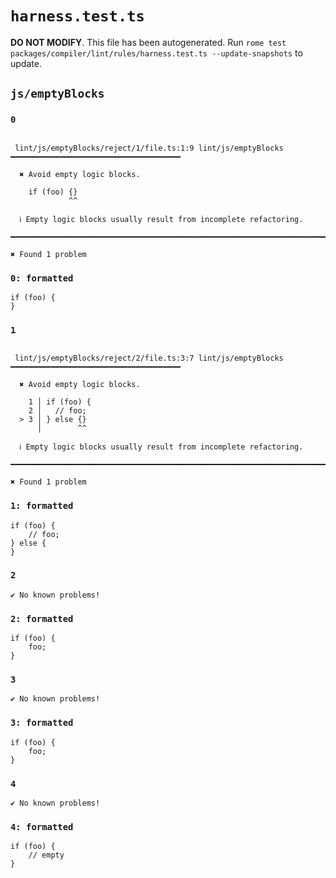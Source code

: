# `harness.test.ts`

**DO NOT MODIFY**. This file has been autogenerated. Run `rome test packages/compiler/lint/rules/harness.test.ts --update-snapshots` to update.

## `js/emptyBlocks`

### `0`

```

 lint/js/emptyBlocks/reject/1/file.ts:1:9 lint/js/emptyBlocks ━━━━━━━━━━━━━━━━━━━━━━━━━━━━━━━━━━━━━━

  ✖ Avoid empty logic blocks.

    if (foo) {}
             ^^

  ℹ Empty logic blocks usually result from incomplete refactoring.

━━━━━━━━━━━━━━━━━━━━━━━━━━━━━━━━━━━━━━━━━━━━━━━━━━━━━━━━━━━━━━━━━━━━━━━━━━━━━━━━━━━━━━━━━━━━━━━━━━━━

✖ Found 1 problem

```

### `0: formatted`

```
if (foo) {
}

```

### `1`

```

 lint/js/emptyBlocks/reject/2/file.ts:3:7 lint/js/emptyBlocks ━━━━━━━━━━━━━━━━━━━━━━━━━━━━━━━━━━━━━━

  ✖ Avoid empty logic blocks.

    1 │ if (foo) {
    2 │   // foo;
  > 3 │ } else {}
      │        ^^

  ℹ Empty logic blocks usually result from incomplete refactoring.

━━━━━━━━━━━━━━━━━━━━━━━━━━━━━━━━━━━━━━━━━━━━━━━━━━━━━━━━━━━━━━━━━━━━━━━━━━━━━━━━━━━━━━━━━━━━━━━━━━━━

✖ Found 1 problem

```

### `1: formatted`

```
if (foo) {
	// foo;
} else {
}

```

### `2`

```
✔ No known problems!

```

### `2: formatted`

```
if (foo) {
	foo;
}

```

### `3`

```
✔ No known problems!

```

### `3: formatted`

```
if (foo) {
	foo;
}

```

### `4`

```
✔ No known problems!

```

### `4: formatted`

```
if (foo) {
	// empty
}

```
